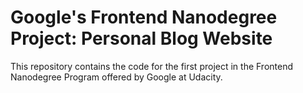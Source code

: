 # Google's Frontend Nanodegree Project: Personal Blog Website

This repository contains the code for the first project in the Frontend Nanodegree Program offered by Google at Udacity.
